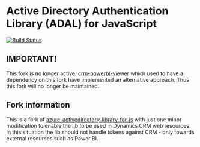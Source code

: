 Active Directory Authentication Library (ADAL) for JavaScript
====================================
[![Build Status](https://travis-ci.org/taarskog/adal-angular-for-crm-webresources.svg?branch=master)](https://travis-ci.org/taarskog/adal-angular-for-crm-webresources)

## IMPORTANT!
This fork is no longer active. [crm-powerbi-viewer](http://crm-powerbi-viewer.heiigjen.com/) which used to have a dependency on this fork have implemented an alternative
approach. Thus this fork will no longer be maintained. 

## Fork information
This is a fork of [azure-activedirectory-library-for-js](https://github.com/AzureAD/azure-activedirectory-library-for-js) with just one minor modification to enable
the lib to be used in Dynamics CRM web resources. In this situation the lib should not handle tokens against CRM - only towards external resources such as Power BI.
